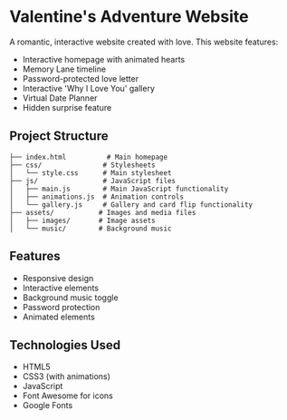 # Valentine's Adventure Website

A romantic, interactive website created with love. This website features:
- Interactive homepage with animated hearts
- Memory Lane timeline
- Password-protected love letter
- Interactive 'Why I Love You' gallery
- Virtual Date Planner
- Hidden surprise feature

## Project Structure
```
├── index.html          # Main homepage
├── css/               # Stylesheets
│   └── style.css      # Main stylesheet
├── js/                # JavaScript files
│   ├── main.js        # Main JavaScript functionality
│   ├── animations.js  # Animation controls
│   └── gallery.js     # Gallery and card flip functionality
├── assets/           # Images and media files
│   ├── images/       # Image assets
│   └── music/        # Background music
```

## Features
- Responsive design
- Interactive elements
- Background music toggle
- Password protection
- Animated elements

## Technologies Used
- HTML5
- CSS3 (with animations)
- JavaScript
- Font Awesome for icons
- Google Fonts
